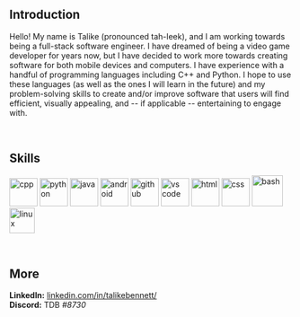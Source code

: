 ## Introduction
Hello! My name is Talike (pronounced tah-leek), and I am working towards being a full-stack software engineer. I have dreamed of being a video game developer for years now, but I have decided to work more towards creating software for both mobile devices and computers. I have experience with a handful of programming languages including C++ and Python. I hope to use these languages (as well as the ones I will learn in the future) and my problem-solving skills to create and/or improve software that users will find efficient, visually appealing, and -- if applicable -- entertaining to engage with.

<br/>

## Skills
<p align="left">
    <img alt="cpp" src="https://user-images.githubusercontent.com/42747200/46140125-da084900-c26d-11e8-8ea7-c45ae6306309.png" width="50"/>
    <img alt="python" src="https://upload.wikimedia.org/wikipedia/commons/thumb/c/c3/Python-logo-notext.svg/2048px-Python-logo-notext.svg.png" width="50"/>
    <img alt="java" src="https://cdn-icons-png.flaticon.com/512/226/226777.png" width="50"/>
    <img alt="android" src="https://upload.wikimedia.org/wikipedia/commons/thumb/d/d7/Android_robot.svg/1745px-Android_robot.svg.png" width="50"/>
    <img alt="github" src="https://cdn-icons-png.flaticon.com/512/25/25231.png" width="50"/>
    <img alt="vs code" src="https://upload.wikimedia.org/wikipedia/commons/thumb/9/9a/Visual_Studio_Code_1.35_icon.svg/2048px-Visual_Studio_Code_1.35_icon.svg.png" width="50"/>
    <img alt="html" src="https://cdn.iconscout.com/icon/free/png-256/html5-40-1175193.png" width="50"/>
    <img alt="css" src="https://upload.wikimedia.org/wikipedia/commons/thumb/6/62/CSS3_logo.svg/800px-CSS3_logo.svg.png" width="50"/>
    <img alt="bash" src="https://d33wubrfki0l68.cloudfront.net/a1da522d0a3057a1bc3fb411fcbbf57a447c1146/65e71/img/symbol/svg/full_colored_dark.svg" width="55"/>
    <img alt="linux" src="https://upload.wikimedia.org/wikipedia/commons/thumb/5/55/Tux_Enhanced.svg/154px-Tux_Enhanced.svg.png" width="45"/>
</p>  
  
<br/>

## More
**LinkedIn:** [linkedin.com/in/talikebennett/](https://www.linkedin.com/in/talikebennett/)  
**Discord:** TDB _#8730_
